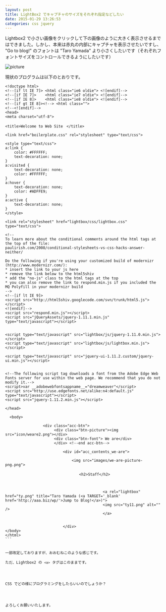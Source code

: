 ```yaml
---
layout: post
title: LightBox2 でキャプチャのサイズをそれぞれ指定などしたい
date: 2015-01-29 13:26:53
categories: css jquery
---
```

<p>Lightbox2 で小さい画像をクリックして下の画像のように大きく表示させるまではできました。しかし、本来は赤丸の内部にキャプチャを表示させたいですし、 "Go to blog!" のフォントは "Taro Yamada" より小さくしたいです（それぞれフォントサイズをコントロールできるようにしたいです）</p>

<p><img src="https://i.stack.imgur.com/NPiQm.png" alt="picture"></p>

<p>現状のプログラムは以下のとおりです。</p>

<pre class="lang-html prettyprint-override"><code>&lt;!doctype html&gt;
&lt;!--[if lt IE 7]&gt; &lt;html class="ie6 oldie"&gt; &lt;![endif]--&gt;
&lt;!--[if IE 7]&gt;    &lt;html class="ie7 oldie"&gt; &lt;![endif]--&gt;
&lt;!--[if IE 8]&gt;    &lt;html class="ie8 oldie"&gt; &lt;![endif]--&gt;
&lt;!--[if gt IE 8]&gt;&lt;!--&gt; &lt;html class=""&gt;
&lt;!--&lt;![endif]--&gt;
&lt;head&gt;
&lt;meta charset="utf-8"&gt;

&lt;title&gt;Welcome to Web Site　&lt;/title&gt;

&lt;link href="boilerplate.css" rel="stylesheet" type="text/css"&gt;

&lt;style type="text/css"&gt;
a:link {
    color: #FFFFFF;
    text-decoration: none;
}
a:visited {
    text-decoration: none;
    color: #FFFFFF;
}
a:hover {
    text-decoration: none;
    color: #ADFFE9;
}
a:active {
    text-decoration: none;
}
&lt;/style&gt;

&lt;link rel="stylesheet" href="lightbox/css/lightbox.css" type="text/css"&gt;

&lt;!-- 
To learn more about the conditional comments around the html tags at the top of the file:
paulirish.com/2008/conditional-stylesheets-vs-css-hacks-answer-neither/

Do the following if you're using your customized build of modernizr (http://www.modernizr.com/):
* insert the link to your js here
* remove the link below to the html5shiv
* add the "no-js" class to the html tags at the top
* you can also remove the link to respond.min.js if you included the MQ Polyfill in your modernizr build 
--&gt;
&lt;!--[if lt IE 9]&gt;
&lt;script src="http://html5shiv.googlecode.com/svn/trunk/html5.js"&gt;&lt;/script&gt;
&lt;![endif]--&gt;
&lt;script src="respond.min.js"&gt;&lt;/script&gt;
&lt;script src="jQueryAssets/jquery-1.11.1.min.js" type="text/javascript"&gt;&lt;/script&gt;


&lt;script type="text/javascript" src="lightbox/js/jquery-1.11.0.min.js"&gt;&lt;/script&gt;
&lt;script type="text/javascript" src="lightbox/js/lightbox.min.js"&gt;&lt;/script&gt;

&lt;script type="text/javascript" src="jquery-ui-1.11.2.custom/jquery-ui.min.js"&gt;&lt;/script&gt;


&lt;!--The following script tag downloads a font from the Adobe Edge Web Fonts server for use within the web page. We recommend that you do not modify it.--&gt;
&lt;script&gt;var __adobewebfontsappname__="dreamweaver"&lt;/script&gt;
&lt;script src="http://use.edgefonts.net/alike:n4:default.js" type="text/javascript"&gt;&lt;/script&gt;
&lt;script src="jquery-1.11.2.min.js"&gt;&lt;/script&gt;

&lt;/head&gt;

  &lt;body&gt;

                 &lt;div class="acc-btn"&gt;
                      &lt;div class="btn-picture"&gt;&lt;img src="icon/weare2.png"&gt;&lt;/div&gt;
                      &lt;div class="btn-font"&gt; We are&lt;/div&gt;
                      &lt;/div&gt; &lt;!--end acc-btn--&gt;

                          &lt;div id="acc_contents_we-are"&gt;

                              &lt;img src="images/we-are-picture-png.png"&gt;

                              　　&lt;h2&gt;Staff&lt;/h2&gt;



                                            &lt;a rel="lightbox" href="ty.png" title="Taro Yamada (&lt;a TARGET='_blank' href='http://aaa.biz/wp/'&gt;Jump to Blog!&lt;/a&gt;)"&gt;
                                            &lt;img src="ty11.png" alt="" /&gt;
                                            &lt;/a&gt;


                          &lt;/div&gt;
&lt;/body&gt;
&lt;/html&gt;
```

<p>一部改定しておりますが、おおむねこのような感じです。<br>
ただ、Lightbox2 の <code>&lt;a&gt;</code> タグはこのままです。</p>

<p>CSS でどの様にプログラミングをしたらいいのでしょうか？</p>

<p>よろしくお願いいたします。</p>
